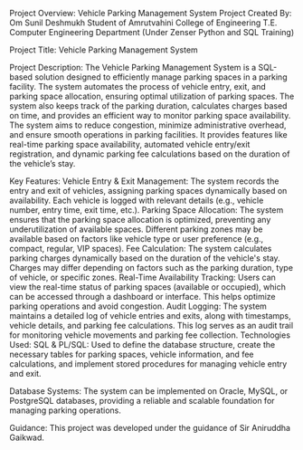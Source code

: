 Project Overview: Vehicle Parking Management System
Project Created By:
Om Sunil Deshmukh
Student of Amrutvahini College of Engineering
T.E. Computer Engineering Department
(Under Zenser Python and SQL Training)

Project Title:
Vehicle Parking Management System

Project Description:
The Vehicle Parking Management System is a SQL-based solution designed to efficiently manage parking spaces in a parking facility. The system automates the process of vehicle entry, exit, and parking space allocation, ensuring optimal utilization of parking spaces. The system also keeps track of the parking duration, calculates charges based on time, and provides an efficient way to monitor parking space availability.
The system aims to reduce congestion, minimize administrative overhead, and ensure smooth operations in parking facilities. It provides features like real-time parking space availability, automated vehicle entry/exit registration, and dynamic parking fee calculations based on the duration of the vehicle’s stay.

Key Features:
Vehicle Entry & Exit Management:
The system records the entry and exit of vehicles, assigning parking spaces dynamically based on availability.
Each vehicle is logged with relevant details (e.g., vehicle number, entry time, exit time, etc.).
Parking Space Allocation:
The system ensures that the parking space allocation is optimized, preventing any underutilization of available spaces.
Different parking zones may be available based on factors like vehicle type or user preference (e.g., compact, regular, VIP spaces).
Fee Calculation:
The system calculates parking charges dynamically based on the duration of the vehicle's stay.
Charges may differ depending on factors such as the parking duration, type of vehicle, or specific zones.
Real-Time Availability Tracking:
Users can view the real-time status of parking spaces (available or occupied), which can be accessed through a dashboard or interface.
This helps optimize parking operations and avoid congestion.
Audit Logging:
The system maintains a detailed log of vehicle entries and exits, along with timestamps, vehicle details, and parking fee calculations.
This log serves as an audit trail for monitoring vehicle movements and parking fee collection.
Technologies Used:
SQL & PL/SQL:
Used to define the database structure, create the necessary tables for parking spaces, vehicle information, and fee calculations, and implement stored procedures for managing vehicle entry and exit.

Database Systems:
The system can be implemented on Oracle, MySQL, or PostgreSQL databases, providing a reliable and scalable foundation for managing parking operations.

Guidance:
This project was developed under the guidance of Sir Aniruddha Gaikwad.

